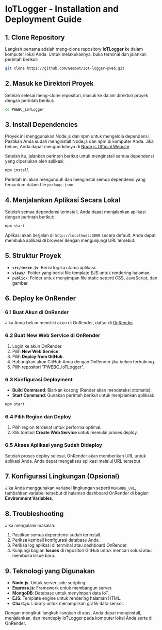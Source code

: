 # IoTLogger - Installation and Deployment Guide

## 1. Clone Repository

Langkah pertama adalah meng-clone repository **IoTLogger** ke dalam komputer lokal Anda. Untuk melakukannya, buka terminal dan jalankan perintah berikut:

```bash
git clone https://github.com/Gembut/iot-logger-pweb.git
```

## 2. Masuk ke Direktori Proyek

Setelah selesai meng-clone repositori, masuk ke dalam direktori proyek dengan perintah berikut:

```bash
cd PWEBC_IoTLogger
```

## 3. Install Dependencies

Proyek ini menggunakan Node.js dan npm untuk mengelola dependensi. Pastikan Anda sudah menginstall Node.js dan npm di komputer Anda. Jika belum, Anda dapat mengunduhnya di [Node.js Official Website](https://nodejs.org/).

Setelah itu, jalankan perintah berikut untuk menginstall semua dependensi yang diperlukan oleh aplikasi:

```bash
npm install
```

Perintah ini akan mengunduh dan menginstal semua dependensi yang tercantum dalam file `package.json`.

## 4. Menjalankan Aplikasi Secara Lokal

Setelah semua dependensi terinstall, Anda dapat menjalankan aplikasi dengan perintah berikut:

```bash
npm start
```

Aplikasi akan berjalan di `http://localhost:3000` secara default. Anda dapat membuka aplikasi di browser dengan mengunjungi URL tersebut.

## 5. Struktur Proyek

- **`src/index.js`**: Berisi logika utama aplikasi.
- **`views/`**: Folder yang berisi file template EJS untuk rendering halaman.
- **`public/`**: Folder untuk menyimpan file static seperti CSS, JavaScript, dan gambar.

## 6. Deploy ke OnRender

### 6.1 Buat Akun di OnRender

Jika Anda belum memiliki akun di OnRender, daftar di [OnRender](https://render.com).

### 6.2 Buat New Web Service di OnRender

1. Login ke akun OnRender.
2. Pilih **New Web Service**.
3. Pilih **Deploy from GitHub**.
4. Hubungkan akun GitHub Anda dengan OnRender jika belum terhubung.
5. Pilih repositori "PWEBC_IoTLogger".

### 6.3 Konfigurasi Deployment

- **Build Command**: Biarkan kosong (Render akan mendeteksi otomatis).
- **Start Command**: Gunakan perintah berikut untuk menjalankan aplikasi:

```bash
npm start
```

### 6.4 Pilih Region dan Deploy

1. Pilih region terdekat untuk performa optimal.
2. Klik tombol **Create Web Service** untuk memulai proses deploy.

### 6.5 Akses Aplikasi yang Sudah Dideploy

Setelah proses deploy selesai, OnRender akan memberikan URL untuk aplikasi Anda. Anda dapat mengakses aplikasi melalui URL tersebut.

## 7. Konfigurasi Lingkungan (Opsional)

Jika Anda menggunakan variabel lingkungan seperti `MONGODB_URL`, tambahkan variabel tersebut di halaman dashboard OnRender di bagian **Environment Variables**.

## 8. Troubleshooting

Jika mengalami masalah:

1. Pastikan semua dependensi sudah terinstall.
2. Periksa kembali konfigurasi database Anda.
3. Periksa log aplikasi di terminal atau dashboard OnRender.
4. Kunjungi bagian **Issues** di repositori GitHub untuk mencari solusi atau membuka issue baru.

## 9. Teknologi yang Digunakan

- **Node.js**: Untuk server-side scripting.
- **Express.js**: Framework untuk membangun server.
- **MongoDB**: Database untuk menyimpan data IoT.
- **EJS**: Template engine untuk rendering halaman HTML.
- **Chart.js**: Library untuk menampilkan grafik data sensor.

Dengan mengikuti langkah-langkah di atas, Anda dapat menginstall, menjalankan, dan mendeply IoTLogger pada komputer lokal Anda serta di OnRender.

